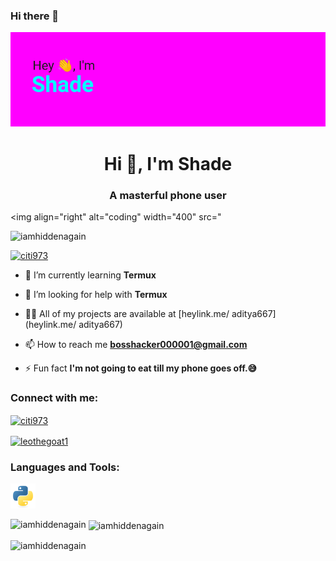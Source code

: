 ### Hi there 👋
![logo](header.png)
<h1 align="center">Hi 👋, I'm Shade</h1>

<h3 align="center">A masterful phone user</h3>

<img align="right" alt="coding" width="400" src="

<p align="left"> <img src="https://komarev.com/ghpvc/?username=iamhiddenagain&label=Profile%20views&color=0e75b6&style=flat" alt="iamhiddenagain" /> </p>

<p align="left"> <a href="https://twitter.com/citi973" target="blank"><img src="https://img.shields.io/twitter/follow/citi973?logo=twitter&style=for-the-badge" alt="citi973" /></a> </p>

- 🌱 I’m currently learning **Termux**

- 🤝 I’m looking for help with **Termux**

- 👨‍💻 All of my projects are available at [heylink.me/ aditya667](heylink.me/ aditya667)

- 📫 How to reach me **bosshacker000001@gmail.com**

- ⚡ Fun fact **I'm not going to eat till my phone goes off.😅**

<h3 align="left">Connect with me:</h3>

<p align="left">

<a href="https://twitter.com/citi973" target="blank"><img align="center" src="https://raw.githubusercontent.com/rahuldkjain/github-profile-readme-generator/master/src/images/icons/Social/twitter.svg" alt="citi973" height="30" width="40" /></a>

<a href="https://www.youtube.com/c/leothegoat1" target="blank"><img align="center" src="https://raw.githubusercontent.com/rahuldkjain/github-profile-readme-generator/master/src/images/icons/Social/youtube.svg" alt="leothegoat1" height="30" width="40" /></a>

</p>

<h3 align="left">Languages and Tools:</h3>

<p align="left"> <a href="https://www.python.org" target="_blank" rel="noreferrer"> <img src="https://raw.githubusercontent.com/devicons/devicon/master/icons/python/python-original.svg" alt="python" width="40" height="40"/> </a> </p>

<p><img align="left" src="https://github-readme-stats.vercel.app/api/top-langs?username=iamhiddenagain&show_icons=true&locale=en&layout=compact" alt="iamhiddenagain" /></p>

<p>&nbsp;<img align="center" src="https://github-readme-stats.vercel.app/api?username=iamhiddenagain&show_icons=true&locale=en" alt="iamhiddenagain" /></p>

<p><img align="center" src="https://github-readme-streak-stats.herokuapp.com/?user=iamhiddenagain&" alt="iamhiddenagain" /></p>













